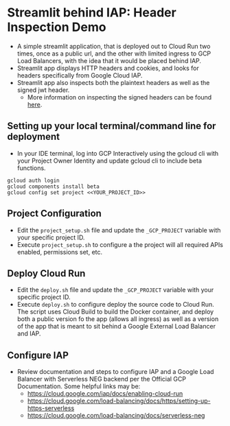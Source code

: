 # Streamlit behind IAP: Header Inspection Demo
- A simple streamlit application, that is deployed out to Cloud Run two times, once as a public url, and the other with limited ingress to GCP Load Balancers, with the idea that it would be placed behind IAP.
- Streamlit app displays HTTP headers and cookies, and looks for headers specifically from Google Cloud IAP.
- Streamlit app also inspects both the plaintext headers as well as the signed jwt header. 
    - More information on inspecting the signed headers can be found [here](https://cloud.google.com/iap/docs/signed-headers-howto).

## Setting up your local terminal/command line for deployment
- In your IDE terminal, log into GCP Interactively using the gcloud cli with your Project Owner Identity and update gcloud cli to include beta functions.
```
gcloud auth login
gcloud components install beta
gcloud config set project <<YOUR_PROJECT_ID>>
```

## Project Configuration
- Edit the `project_setup.sh` file and update the `_GCP_PROJECT` variable with your specific project ID.
- Execute `project_setup.sh` to configure a the project will all required APIs enabled, permissions set, etc.

## Deploy Cloud Run
- Edit the `deploy.sh` file and update the `_GCP_PROJECT` variable with your specific project ID.
- Execute `deploy.sh` to configure deploy the source code to Cloud Run. The script uses Cloud Build to build the Docker container, and deploy both a public version fo the app (allows all ingress) as well as a version of the app that is meant to sit behind a Google External Load Balancer and IAP.

## Configure IAP
- Review documentation and steps to configure IAP and a Google Load Balancer with Serverless NEG backend per the Official GCP Documentation. Some helpful links may be:
    - https://cloud.google.com/iap/docs/enabling-cloud-run
    - https://cloud.google.com/load-balancing/docs/https/setting-up-https-serverless
    - https://cloud.google.com/load-balancing/docs/serverless-neg
